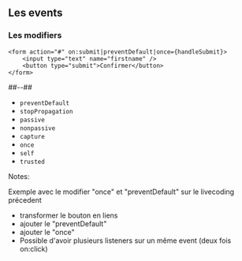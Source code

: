 <!-- .slide: class="with-code-bg-dark two-column" -->

## Les events

### Les modifiers

```svelte
<form action="#" on:submit|preventDefault|once={handleSubmit}>
	<input type="text" name="firstname" />
	<button type="submit">Confirmer</button>
</form>
```

##--##

- `preventDefault`
- `stopPropagation`
- `passive`
- `nonpassive`
- `capture`
- `once`
- `self`
- `trusted`

<!-- .element style="margin-top: 120px;" -->

Notes:

Exemple avec le modifier "once" et "preventDefault" sur le livecoding précedent

- transformer le bouton en liens
- ajouter le "preventDefault"
- ajouter le "once"
- Possible d'avoir plusieurs listeners sur un même event (deux fois on:click)
